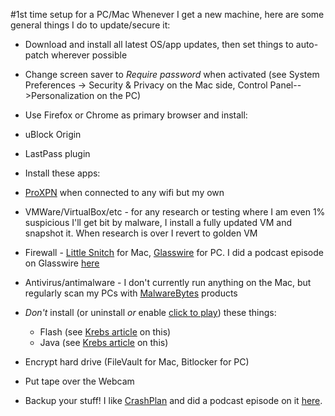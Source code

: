 #1st time setup for a PC/Mac
Whenever I get a new machine, here are some general things I do to update/secure it:

* Download and install all latest OS/app updates, then set things to auto-patch wherever possible

* Change screen saver to *Require password* when activated (see System Preferences -> Security & Privacy on the Mac side, Control Panel-->Personalization on the PC)
* Use Firefox or Chrome as primary browser and install:
 * uBlock Origin
 * LastPass plugin
* Install these apps:
 * [ProXPN](http://proxpn.me) when connected to any wifi but my own
 * VMWare/VirtualBox/etc - for any research or testing where I am even 1% suspicious I'll get bit by malware, I install a fully updated VM and snapshot it. When research is over I revert to golden VM
 * Firewall - [Little Snitch](https://www.obdev.at/products/littlesnitch/index.html) for Mac, [Glasswire](https://www.glasswire.com/) for PC.  I did a podcast episode on Glasswire [here](https://media.zencast.fm/embed/7-minute-security-podcast-podcast/89.mp3)
 * Antivirus/antimalware - I don't currently run anything on the Mac, but regularly scan my PCs with [MalwareBytes](http://malwarebytes.com) products
* *Don't* install (or uninstall *or* enable [click to play](http://krebsonsecurity.com/2013/03/help-keep-threats-at-bay-with-click-to-play/)) these things:
  * Flash (see [Krebs article](http://krebsonsecurity.com/2014/05/why-you-should-ditch-adobe-shockwave/) on this)
  * Java (see [Krebs article](http://krebsonsecurity.com/how-to-unplug-java-from-the-browser/) on this)
* Encrypt hard drive (FileVault for Mac, Bitlocker for PC)
* Put tape over the Webcam
* Backup your stuff! I like [CrashPlan](http://www.crashplan.com) and did a podcast episode on it [here](https://media.zencast.fm/embed/7-minute-security-podcast-podcast/27.mp3).